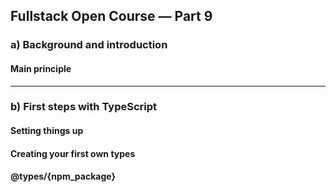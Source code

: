 ## Fullstack Open Course — Part 9

### a) Background and introduction

#### Main principle

---

### b) First steps with TypeScript

#### Setting things up

#### Creating your first own types

#### @types/{npm_package}